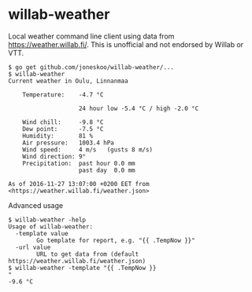 # willab-weather

Local weather command line client using data from <https://weather.willab.fi/>.
This is unofficial and not endorsed by Willab or VTT.

```
$ go get github.com/joneskoo/willab-weather/...
$ willab-weather
Current weather in Oulu, Linnanmaa

    Temperature:    -4.7 °C

                    24 hour low -5.4 °C / high -2.0 °C

    Wind chill:     -9.8 °C
    Dew point:      -7.5 °C
    Humidity:       81 %
    Air pressure:   1003.4 hPa
    Wind speed:     4 m/s   (gusts 8 m/s)
    Wind direction: 9°
    Precipitation:  past hour 0.0 mm
                    past day  0.0 mm

As of 2016-11-27 13:07:00 +0200 EET from <https://weather.willab.fi/weather.json>
```

Advanced usage

```
$ willab-weather -help
Usage of willab-weather:
  -template value
        Go template for report, e.g. "{{ .TempNow }}"
  -url value
        URL to get data from (default https://weather.willab.fi/weather.json)
$ willab-weather -template "{{ .TempNow }}
"
-9.6 °C
```
